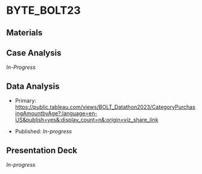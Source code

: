 # BYTE_BOLT23

## Materials

## Case Analysis
*In-Progress*


## Data Analysis
- Primary: https://public.tableau.com/views/BOLT_Datathon2023/CategoryPurchasingAmountbyAge?:language=en-US&publish=yes&:display_count=n&:origin=viz_share_link

- Published: *In-progress* 

## Presentation Deck

*In-progress*
